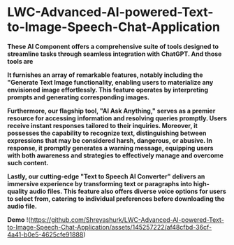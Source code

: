# LWC-Advanced-AI-powered-Text-to-Image-Speech-Chat-Application

**These AI Component offers a comprehensive suite of tools designed to streamline tasks through seamless integration with ChatGPT. And those tools are** 

**It furnishes an array of remarkable features, notably including the "Generate Text Image functionality, enabling users to materialize any envisioned image effortlessly. This feature operates by interpreting prompts and generating corresponding images.**

**Furthermore, our flagship tool, "AI Ask Anything," serves as a premier resource for accessing information and resolving queries promptly. Users receive instant responses tailored to their inquiries. Moreover, it possesses the capability to recognize text, distinguishing between expressions that may be considered harsh, dangerous, or abusive. In response, it promptly generates a warning message, equipping users with both awareness and strategies to effectively manage and overcome such content.**

**Lastly, our cutting-edge "Text to Speech AI Converter" delivers an immersive experience by transforming text or paragraphs into high-quality audio files. This feature also offers diverse voice options for users to select from, catering to individual preferences before downloading the audio file.**


**Demo**
!(https://github.com/Shreyashurk/LWC-Advanced-AI-powered-Text-to-Image-Speech-Chat-Application/assets/145257222/af48cfbd-36cf-4a41-b0e5-4625cfe91888)


